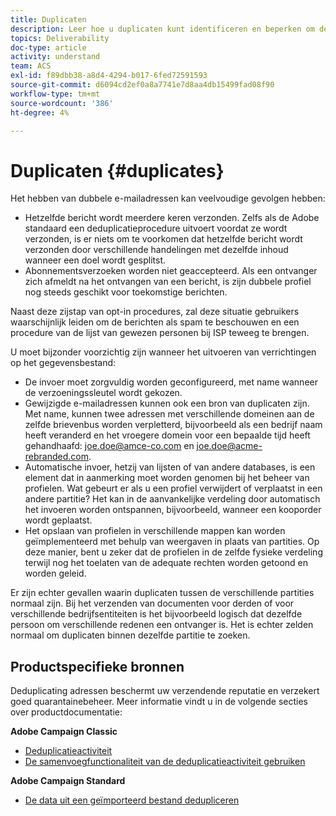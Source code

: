 ```yaml
---
title: Duplicaten
description: Leer hoe u duplicaten kunt identificeren en beperken om de leesbaarheid te verbeteren.
topics: Deliverability
doc-type: article
activity: understand
team: ACS
exl-id: f89dbb38-a8d4-4294-b017-6fed72591593
source-git-commit: d6094cd2ef0a8a7741e7d8aa4db15499fad08f90
workflow-type: tm+mt
source-wordcount: '386'
ht-degree: 4%

---
```


# Duplicaten {#duplicates}

Het hebben van dubbele e-mailadressen kan veelvoudige gevolgen hebben:

* Hetzelfde bericht wordt meerdere keren verzonden. Zelfs als de Adobe standaard een deduplicatieprocedure uitvoert voordat ze wordt verzonden, is er niets om te voorkomen dat hetzelfde bericht wordt verzonden door verschillende handelingen met dezelfde inhoud wanneer een doel wordt gesplitst.
* Abonnementsverzoeken worden niet geaccepteerd. Als een ontvanger zich afmeldt na het ontvangen van een bericht, is zijn dubbele profiel nog steeds geschikt voor toekomstige berichten.

Naast deze zijstap van opt-in procedures, zal deze situatie gebruikers waarschijnlijk leiden om de berichten als spam te beschouwen en een procedure van de lijst van gewezen personen bij ISP teweeg te brengen.

U moet bijzonder voorzichtig zijn wanneer het uitvoeren van verrichtingen op het gegevensbestand:

* De invoer moet zorgvuldig worden geconfigureerd, met name wanneer de verzoeningssleutel wordt gekozen.
* Gewijzigde e-mailadressen kunnen ook een bron van duplicaten zijn. Met name, kunnen twee adressen met verschillende domeinen aan de zelfde brievenbus worden verpletterd, bijvoorbeeld als een bedrijf naam heeft veranderd en het vroegere domein voor een bepaalde tijd heeft gehandhaafd: joe.doe@amce-co.com en joe.doe@acme-rebranded.com.
* Automatische invoer, hetzij van lijsten of van andere databases, is een element dat in aanmerking moet worden genomen bij het beheer van profielen. Wat gebeurt er als u een profiel verwijdert of verplaatst in een andere partitie? Het kan in de aanvankelijke verdeling door automatisch het invoeren worden ontspannen, bijvoorbeeld, wanneer een kooporder wordt geplaatst.
* Het opslaan van profielen in verschillende mappen kan worden geïmplementeerd met behulp van weergaven in plaats van partities. Op deze manier, bent u zeker dat de profielen in de zelfde fysieke verdeling terwijl nog het toelaten van de adequate rechten worden getoond en worden geleid.

Er zijn echter gevallen waarin duplicaten tussen de verschillende partities normaal zijn. Bij het verzenden van documenten voor derden of voor verschillende bedrijfsentiteiten is het bijvoorbeeld logisch dat dezelfde persoon om verschillende redenen een ontvanger is. Het is echter zelden normaal om duplicaten binnen dezelfde partitie te zoeken.

## Productspecifieke bronnen

Deduplicating adressen beschermt uw verzendende reputatie en verzekert goed quarantainebeheer. Meer informatie vindt u in de volgende secties over productdocumentatie:

**Adobe Campaign Classic**

* [Deduplicatieactiviteit](https://experienceleague.adobe.com/docs/campaign-classic/using/automating-with-workflows/targeting-activities/deduplication.html)
* [De samenvoegfunctionaliteit van de deduplicatieactiviteit gebruiken](https://experienceleague.adobe.com/docs/campaign-classic/using/automating-with-workflows/use-cases/data-management/deduplication-merge.html)

**Adobe Campaign Standard**

* [De data uit een geïmporteerd bestand dedupliceren](https://experienceleague.adobe.com/docs/campaign-standard/using/managing-processes-and-data/workflow-use-case/data-management/deduplicating-data-imported-file.html)
